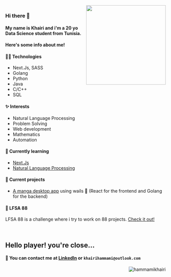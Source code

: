 <img align='right' src='https://user-images.githubusercontent.com/5713670/87202985-820dcb80-c2b6-11ea-9f56-7ec461c497c3.gif' width='250'>
                                                                                                                                  

### Hi there 👋
#### My name is Khairi and i'm a 20 yo Data Science student from Tunisia. 
#### Here's some info about me!

#### 👨‍💻 Technologies
* Next.Js, SASS
* Golang
* Python
* Java
* C/C++
* SQL

#### ✨ Interests
* Natural Language Processing
* Problem Solving
* Web development
* Mathematics
* Automation

#### 🌱 Currently learning
- [Next.Js](https://nextjs.org/)
- [Natural Language Processing](https://en.wikipedia.org/wiki/Natural_language_processing)

#### 🔭 Current projects 
- [A manga desktop app](https://github.com/hammamikhairi/Manga-Desktop-App) using wails 🐉 (React for the frontend and Golang for the backend)

#### 🐾 LFSA 88
LFSA 88 is a challenge where i try to work on 88 projects. [Check it out!](https://github.com/hammamikhairi/LFSA-88)

<!--
#### 🐾 Pet project: 
- [Latom](https://github.com/hammamikhairi/Latom).
-->
<br>

## Hello player! you're close...

#### 💬 You can contact me at [LinkedIn](https://www.linkedin.com/in/khairihammami/) or `khairihammami@outlook.com`

<!--
<div align="center">
<br>

  ![Weekly Language Stats](https://raw.githubusercontent.com/hammamikhairi/HammamiKhairi/master/images/wakatime_weekly_language_stats.svg?v=2 "Weekly Language Stats")
<br>
</div>
-->
<p align="right">
  <img src="https://komarev.com/ghpvc/?username=hammamikhairi&label=Profile%20views&color=0e75b6&style=flat" alt="hammamikhairi" />
</p>

<!--
Hiiiiiiiiiiiiiiiiiiiiiiiii :)


 <img src="https://activity-graph.herokuapp.com/graph?username=hammamikhairi&theme=gotham&area=true&hide_border=true&custom_title=My%20Contribution%20Graph" width="100%"/> 

-->
